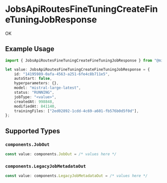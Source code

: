 # JobsApiRoutesFineTuningCreateFineTuningJobResponse

OK

## Example Usage

```typescript
import { JobsApiRoutesFineTuningCreateFineTuningJobResponse } from "@mistralai/mistralai/models/operations";

let value: JobsApiRoutesFineTuningCreateFineTuningJobResponse = {
    id: "14195989-0afa-4563-a251-6fe4c8b711e5",
    autoStart: false,
    hyperparameters: {},
    model: "mistral-large-latest",
    status: "RUNNING",
    jobType: "<value>",
    createdAt: 998848,
    modifiedAt: 841140,
    trainingFiles: ["2ed02892-1cdd-4c69-a601-fb576b0d5f0d"],
};
```

## Supported Types

### `components.JobOut`

```typescript
const value: components.JobOut = /* values here */
```

### `components.LegacyJobMetadataOut`

```typescript
const value: components.LegacyJobMetadataOut = /* values here */
```

